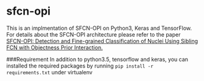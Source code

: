 # sfcn-opi
This is an implmentation of SFCN-OPI on Python3, Keras and TensorFlow. 
For details about the SFCN-OPI architecture please refer to the paper [SFCN-OPI: Detection and Fine-grained Classification of Nuclei Using
Sibling FCN with Objectness Prior Interaction.](https://arxiv.org/pdf/1712.08297.pdf)

###Requirement
In addition to python3.5, tensorflow and keras, 
you can installed the required packages by running `pip install -r requirements.txt`
 under virtualenv